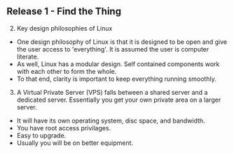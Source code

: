 
## Release 1 - Find the Thing

2. Key design philosophies of Linux
* One design philosophy of Linux is that it is designed to be open and give the user access to 'everything'. It is assumed the user is computer literate.
* As well, Linux has a modular design. Self contained components work with each other to form the whole.
* To that end, clarity is important to keep everything running smoothly.

3. A Virtual Private Server (VPS) falls between a shared server and a dedicated server. Essentially you get your own private area on a larger server.
* It will have its own operating system, disc space, and bandwidth.
* You have root access privilages. 
* Easy to upgrade.
* Usually you will be on better equipment.